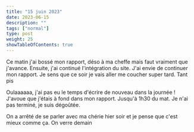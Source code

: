 ```yaml
---
title: "15 juin 2023"
date: 2023-06-15
description: ""
tags: ["normal"]
type: post
weight: 25
showTableOfContents: true
---
```


Ce matin j'ai bossé mon rapport, déso à ma cheffe mais faut vraiment que j'avance. Ensuite, j'ai continué l'intégration du site. J'ai envie de continuer mon rapport. Je sens que ce soir je vais aller me coucher super tard. Tant pis

Oulaaaaaa, j'ai pas eu le temps d'écrire de nouveau dans la journée ! J'avoue que j'étais à fond dans mon rapport. Jusqu'à 1h30 du mat. Je n'ai pas terminé, je suis dégoûtée.

On a arrêté de se parler avec ma chérie hier soir et je pense que c'est mieux comme ça. On verre demain